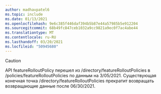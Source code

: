 ```yaml
---
author: madhavpatel6
ms.topic: include
ms.date: 01/13/2021
ms.openlocfilehash: 9e6c385f446daf394b5b87e44a57985b5e912204
ms.sourcegitcommit: 68b49fc847ceb1032a9cc9821a9ec0f7ac4abe44
ms.translationtype: MT
ms.contentlocale: ru-RU
ms.lasthandoff: 03/20/2021
ms.locfileid: "50945680"
---
```

<!-- markdownlint-disable MD041-->

> [!CAUTION]
> API featureRolloutPolicy перешел из /directory/featureRolloutPolicies в /policies/featureRolloutPolicies по данным на 3/05/2021. Существующая конечная точка /directory/featureRolloutPolicies прекратит возвращать возвращающие данные после 06/30/2021.
